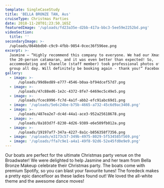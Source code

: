 ```yaml
---
template: SingleCaseStudy
title: 'BELLA BRONZE TAN, Aus'
cruiseType: Christmas Parties
date: 2018-11-28T01:23:50.165Z
featuredImage: '/uploads/fd23a35e-d2bb-417a-bbc3-5ee59e2252bd.png'
videoSection:
  title: ''
secondaryImage: >-
  /uploads/864bbdb0-c9c9-4fbb-9854-0cec36f596ee.png
excerpt: >-
  Jasmine – “Highly recommend this company to everyone. We had our Xmas party on
  the 20-person catamaran, and it was even better than expected! So,
  accommodating and Chanelle (staff member) took professional photos of the
  group all day. Will definitely be booking again - thank you!” Facebook review
gallery:
  - image: >-
      /uploads/99d8ed89-e777-4546-b0aa-bf94dcef57d7.png
  - image: >-
      /uploads/47c88ed6-1e2c-4372-8fe7-6469ec5c49e5.png
  - image: >-
      /uploads/fcec8996-fc7d-4a1f-abb2-efc91abc69d1.png
  - image: '/uploads/5e6c24be-b75b-4665-a732-45c6d9ac3408.png'
  - image: >-
      /uploads/487ea2e7-dc4d-44a1-ace3-952a25618678.png
  - image: >-
      /uploads/8a103d7f-8230-4d26-9389-e6e509fb012a.png
  - image: >-
      /uploads/19197af7-347a-4227-8a1c-b856358f7356.png
  - image: '/uploads/e3173c57-349b-4975-8029-5f534585f569.png'
  - image: '/uploads/ffa7c9e1-a4a1-49f8-92d6-52e45fd0e9e9.png'
---
```

Our boats are perfect for the ultimate Christmas party venue on the Broadwater! We were delighted to help Jasmine and her team from Bella Bronze Makeup celebrate their Christmas party. The boats come with premium Spotify, so you can blast your favourite tunes! The foredeck makes a pretty epic dancefloor as these ladies found out! We loved the all-white theme and the awesome dance moves!
